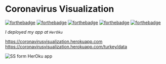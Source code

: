 # Coronavirus Visualization

[![forthebadge](https://forthebadge.com/images/badges/built-by-developers.svg)](https://coronavirusvisualization.herokuapp.com/) 
[![forthebadge](https://forthebadge.com/images/badges/made-with-java.svg)](https://coronavirusvisualization.herokuapp.com/) 
[![forthebadge](https://forthebadge.com/images/badges/uses-html.svg)](https://coronavirusvisualization.herokuapp.com/) 
[![forthebadge](https://forthebadge.com/images/badges/uses-js.svg)](https://coronavirusvisualization.herokuapp.com/) 
[![forthebadge](https://forthebadge.com/images/badges/uses-css.svg)](https://coronavirusvisualization.herokuapp.com/)
 
_I deployed my app at `HerOku`_

https://coronavirusvisualization.herokuapp.com
https://coronavirusvisualization.herokuapp.com/turkey/data

![SS form HerOku app](https://github.com/tuncerergin/CoronavirusVisualization/blob/master/screencapture.png?raw=true)

